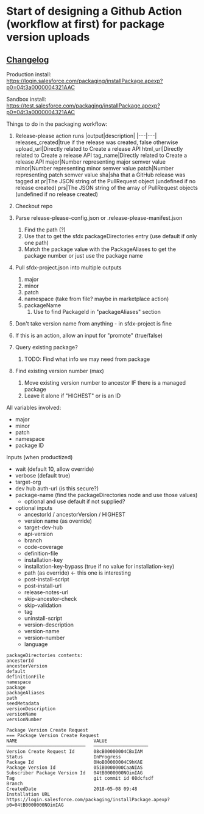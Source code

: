 # Start of designing a Github Action (workflow at first) for package version uploads

## [Changelog](./CHANGELOG.md)

Production install: https://login.salesforce.com/packaging/installPackage.apexp?p0=04t3a0000004321AAC

Sandbox install: https://test.salesforce.com/packaging/installPackage.apexp?p0=04t3a0000004321AAC

Things to do in the packaging workflow:

1. Release-please action runs
   |output|description|
   |---|---|
   releases_created|true if the release was created, false otherwise
   upload_url|Directly related to Create a release API
   html_url|Directly related to Create a release API
   tag_name|Directly related to Create a release API
   major|Number representing major semver value
   minor|Number representing minor semver value
   patch|Number representing patch semver value
   sha|sha that a GitHub release was tagged at
   pr|The JSON string of the PullRequest object (undefined if no release created)
   prs|The JSON string of the array of PullRequest objects (undefined if no release created)

2. Checkout repo

3. Parse release-please-config.json or .release-please-manifest.json

   1. Find the path (?)
   2. Use that to get the sfdx packageDirectories entry (use default if only one path)
   3. Match the package value with the PackageAliases to get the package number or just use the package name

4. Pull sfdx-project.json into multiple outputs

   1. major
   2. minor
   3. patch
   4. namespace (take from file? maybe in marketplace action)
   5. packageName
      1. Use to find PackageId in "packageAliases" section

5. Don't take version name from anything - in sfdx-project is fine
6. If this is an action, allow an input for "promote" (true/false)
7. Query existing package?
   1. TODO: Find what info we may need from package
8. Find existing version number (max)
   1. Move existing version number to ancestor IF there is a managed package
   2. Leave it alone if "HIGHEST" or is an ID

All variables involved:

- major
- minor
- patch
- namespace
- package ID

Inputs (when productized)

- wait (default 10, allow override)
- verbose (default true)
- target-org
- dev hub auth-url (is this secure?)
- package-name (find the packageDirectories node and use those values)
  - optional and use default if not supplied?
- optional inputs
  - ancestorId / ancestorVersion / HIGHEST
  - version name (as override)
  - target-dev-hub
  - api-version
  - branch
  - code-coverage
  - definition-file
  - installation-key
  - installation-key-bypass (true if no value for installation-key)
  - path (as override) <- this one is interesting
  - post-install-script
  - post-install-url
  - release-notes-url
  - skip-ancestor-check
  - skip-validation
  - tag
  - uninstall-script
  - version-description
  - version-name
  - version-number
  - language

```
packageDirectories contents:
ancestorId
ancestorVersion
default
definitionFile
namespace
package
packageAliases
path
seedMetadata
versionDescription
versionName
versionNumber
```

```
Package Version Create Request
=== Package Version Create Request
NAME                            VALUE
─────────────────────────────   ────────────────────
Version Create Request Id       08cB00000004CBxIAM
Status                          InProgress
Package Id                      0HoB00000004C9hKAE
Package Version Id              05iB0000000CaaNIAS
Subscriber Package Version Id   04tB0000000NOimIAG
Tag                             git commit id 08dcfsdf
Branch
CreatedDate                     2018-05-08 09:48
Installation URL
https://login.salesforce.com/packaging/installPackage.apexp?p0=04tB0000000NOimIAG
```
